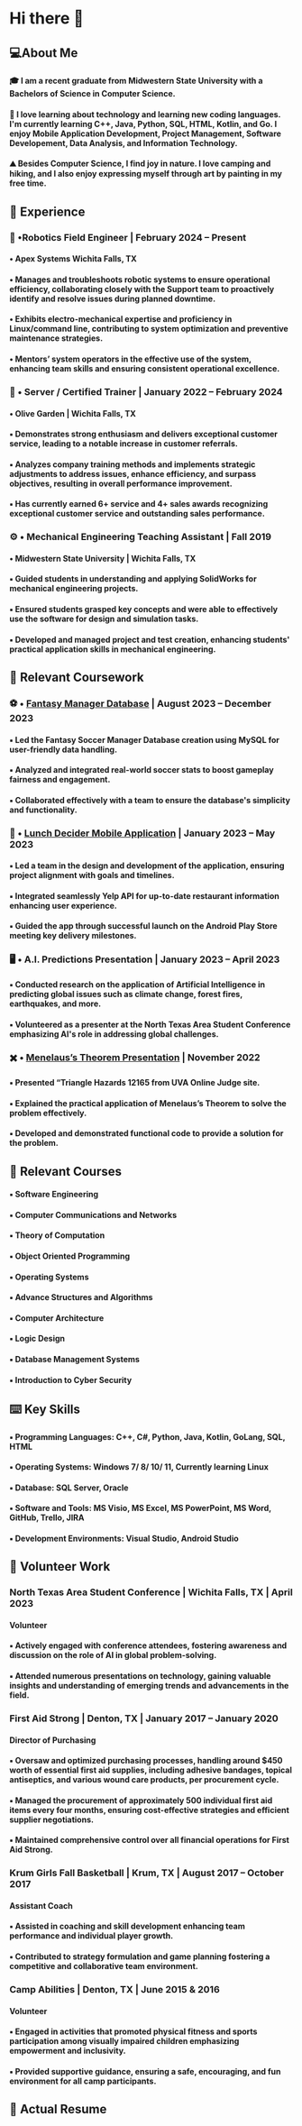 # Hi there 👋

## :computer:About Me

#### :mortar_board: I am a recent graduate from Midwestern State University with a Bachelors of Science in Computer Science.
#### :floppy_disk: I love learning about technology and learning new coding languages. I'm currently learning C++, Java, Python, SQL, HTML, Kotlin, and Go. I enjoy Mobile Application Development, Project Management, Software Developement, Data Analysis, and Information Technology.
#### :mountain: Besides Computer Science, I find joy in nature. I love camping and hiking, and I also enjoy expressing myself through art by painting in my free time.


## :office: Experience
### :robot: •Robotics Field Engineer | February 2024 – Present
#### • Apex Systems	Wichita Falls, TX					    	                      		            
#### • Manages and troubleshoots robotic systems to ensure operational efficiency, collaborating closely with the Support team to proactively identify and resolve issues during planned downtime.
#### • Exhibits electro-mechanical expertise and proficiency in Linux/command line, contributing to system optimization and preventive maintenance strategies.
#### • Mentors’ system operators in the effective use of the system, enhancing team skills and ensuring consistent operational excellence.
### 	:fork_and_knife: • Server / Certified Trainer | January 2022 – February 2024
#### • Olive Garden | Wichita Falls, TX
#### ▪	Demonstrates strong enthusiasm and delivers exceptional customer service, leading to a notable increase in customer referrals.
#### ▪	Analyzes company training methods and implements strategic adjustments to address issues, enhance efficiency, and surpass objectives, resulting in overall performance improvement.
#### ▪	Has currently earned 6+ service and 4+ sales awards recognizing exceptional customer service and outstanding sales performance.
### :gear: • Mechanical Engineering Teaching Assistant | Fall 2019
#### •	Midwestern State University | Wichita Falls, TX
#### ▪	Guided students in understanding and applying SolidWorks for mechanical engineering projects. 
#### ▪	Ensured students grasped key concepts and were able to effectively use the software for design and simulation tasks.
#### ▪	Developed and managed project and test creation, enhancing students' practical application skills in mechanical engineering.


## :closed_book: Relevant Coursework
### 	:soccer: • [Fantasy Manager Database](https://github.com/ACHarrison32/Fantasy_Soccer_Database/blob/main/README.md) | August 2023 – December 2023
#### ▪	Led the Fantasy Soccer Manager Database creation using MySQL for user-friendly data handling.
#### ▪	Analyzed and integrated real-world soccer stats to boost gameplay fairness and engagement.
#### ▪	Collaborated effectively with a team to ensure the database's simplicity and functionality.
### :sandwich: • [Lunch Decider Mobile Application](https://github.com/ACHarrison32/Software-Engineering---Lunch-Decider-App/blob/main/README.md) | January 2023 – May 2023
#### ▪	Led a team in the design and development of the application, ensuring project alignment with goals and timelines.
#### ▪	Integrated seamlessly Yelp API for up-to-date restaurant information enhancing user experience.
#### ▪	Guided the app through successful launch on the Android Play Store meeting key delivery milestones.  
### 	:desktop_computer: • A.I. Predictions Presentation | January 2023 – April 2023
#### ▪	Conducted research on the application of Artificial Intelligence in predicting global issues such as climate change, forest fires, earthquakes, and more.
#### ▪	Volunteered as a presenter at the North Texas Area Student Conference emphasizing AI's role in addressing global challenges.                                            
### :heavy_multiplication_x: • [Menelaus’s Theorem Presentation](https://github.com/ACHarrison32/4883-PT-Harrison/blob/main/Assignments/Presentation/README.md) | November 2022
#### ▪ Presented “Triangle Hazards 12165 from UVA Online Judge site.
#### ▪ Explained the practical application of Menelaus’s Theorem to solve the problem effectively.
#### ▪ Developed and demonstrated functional code to provide a solution for the problem. 


## :notebook: Relevant Courses
#### ▪	Software Engineering
#### ▪ Computer Communications and Networks
#### ▪ Theory of Computation 
#### ▪	Object Oriented Programming				
#### ▪ Operating Systems
#### ▪	Advance Structures and Algorithms			
#### ▪ Computer Architecture
#### ▪	Logic Design						
#### ▪	Database Management Systems			
#### ▪ Introduction to Cyber Security


## 	:keyboard: Key Skills 
#### ▪	Programming Languages: C++, C#, Python, Java, Kotlin, GoLang, SQL, HTML					
#### ▪	Operating Systems: Windows 7/ 8/ 10/ 11, Currently learning Linux			
#### ▪	Database: SQL Server, Oracle      
#### ▪	Software and Tools: MS Visio, MS Excel, MS PowerPoint, MS Word, GitHub, Trello, JIRA
#### ▪	Development Environments: Visual Studio, Android Studio


## :toolbox: Volunteer Work 
### North Texas Area Student Conference | Wichita Falls, TX | April 2023
#### Volunteer						    	                      		             	        
#### ▪	Actively engaged with conference attendees, fostering awareness and discussion on the role of AI in global problem-solving.
#### ▪	Attended numerous presentations on technology, gaining valuable insights and understanding of emerging trends and advancements in the field.
### First Aid Strong | Denton, TX | January 2017 – January 2020
#### Director of Purchasing					    	                      		    
#### ▪	Oversaw and optimized purchasing processes, handling around $450 worth of essential first aid supplies, including adhesive bandages, topical antiseptics, and various wound care products, per procurement cycle.
#### ▪	Managed the procurement of approximately 500 individual first aid items every four months, ensuring cost-effective strategies and efficient supplier negotiations.
#### ▪	Maintained comprehensive control over all financial operations for First Aid Strong.
### Krum Girls Fall Basketball | Krum, TX | August 2017 – October 2017
#### Assistant Coach					    	                      		     
#### ▪	Assisted in coaching and skill development enhancing team performance and individual player growth.
#### ▪	Contributed to strategy formulation and game planning fostering a competitive and collaborative team environment.
### Camp Abilities | Denton, TX | June 2015 & 2016
#### Volunteer						    	                      		                      
#### ▪	Engaged in activities that promoted physical fitness and sports participation among visually impaired children emphasizing empowerment and inclusivity.
#### ▪	Provided supportive guidance, ensuring a safe, encouraging, and fun environment for all camp participants.


## :page_facing_up: Actual Resume
<img src ="" >
<img src ="" >
